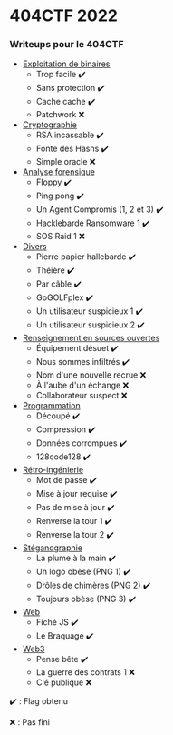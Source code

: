 # 404CTF 2022

### Writeups pour le 404CTF

- [Exploitation de binaires](binexploits)
  - Trop facile  	:heavy_check_mark:
  - Sans protection  	:heavy_check_mark:
  - Cache cache  	:heavy_check_mark:
  - Patchwork   :x:
- [Cryptographie](crypto)
  - RSA incassable  	:heavy_check_mark:
  - Fonte des Hashs  	:heavy_check_mark:
  - Simple oracle  	:x:
- [Analyse forensique](forensics)
  - Floppy :heavy_check_mark:
  - Ping pong :heavy_check_mark:
  - Un Agent Compromis (1, 2 et 3) :heavy_check_mark:
  - Hacklebarde Ransomware 1 :heavy_check_mark:
  - SOS Raid 1 :x:
- [Divers](misc)
  - Pierre papier hallebarde :heavy_check_mark:
  - Théière :heavy_check_mark:
  - Par câble :heavy_check_mark:
  - GoGOLFplex :heavy_check_mark:
  - Un utilisateur suspicieux 1 :heavy_check_mark:
  - Un utilisateur suspicieux 2 :heavy_check_mark:
- [Renseignement en sources ouvertes](osint)
  - Équipement désuet :heavy_check_mark:
  - Nous sommes infiltrés :heavy_check_mark:
  - Nom d'une nouvelle recrue :x:
  - À l'aube d'un échange :x:
  - Collaborateur suspect :x:
- [Programmation](prog)
  - Découpé :heavy_check_mark:
  - Compression :heavy_check_mark:
  - Données corrompues :heavy_check_mark:
  - 128code128 :heavy_check_mark:
- [Rétro-ingénierie](reverse)
  - Mot de passe :heavy_check_mark:
  - Mise à jour requise :heavy_check_mark:
  - Pas de mise à jour :heavy_check_mark:
  - Renverse la tour 1 :heavy_check_mark:
  - Renverse la tour 2 :heavy_check_mark:
- [Stéganographie](stegano)
  - La plume à la main :heavy_check_mark:
  - Un logo obèse (PNG 1) :heavy_check_mark:
  - Drôles de chimères (PNG 2) :heavy_check_mark:
  - Toujours obèse (PNG 3) :heavy_check_mark:
- [Web](web)
  - Fiché JS :heavy_check_mark:
  - Le Braquage :heavy_check_mark:
- [Web3](web3)
  - Pense bête :heavy_check_mark:
  - La guerre des contrats 1 :x:
  - Clé publique :x:


:heavy_check_mark: : Flag obtenu

:x: : Pas fini
